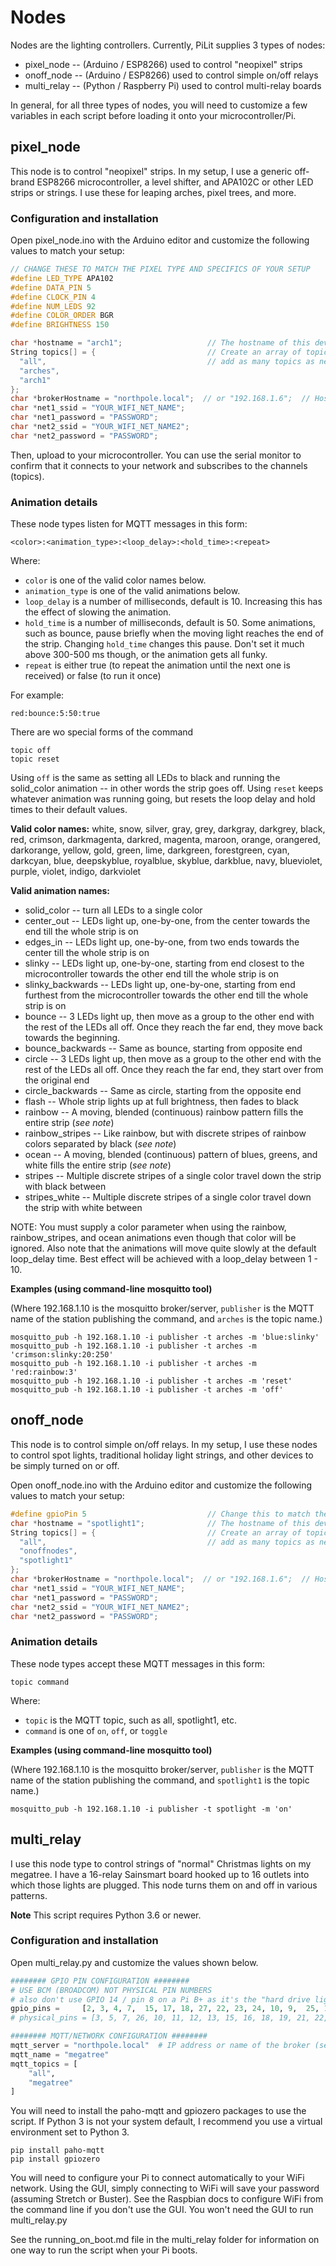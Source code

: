 # Nodes

Nodes are the lighting controllers. Currently, PiLit supplies 3 types of nodes:

* pixel_node -- (Arduino / ESP8266) used to control "neopixel" strips
* onoff_node -- (Arduino / ESP8266) used to control simple on/off relays
* multi_relay -- (Python / Raspberry Pi) used to control multi-relay boards

In general, for all three types of nodes, you will need to customize a few variables in each script before loading it onto your microcontroller/Pi.


## pixel_node

This node is to control "neopixel" strips. In my setup, I use a generic off-brand ESP8266 microcontroller, a level shifter, and APA102C or other LED strips or strings. I use these for leaping arches, pixel trees, and more.

### Configuration and installation

Open pixel_node.ino with the Arduino editor and customize the following values to match your setup:

```c++
// CHANGE THESE TO MATCH THE PIXEL TYPE AND SPECIFICS OF YOUR SETUP
#define LED_TYPE APA102
#define DATA_PIN 5
#define CLOCK_PIN 4
#define NUM_LEDS 92
#define COLOR_ORDER BGR
#define BRIGHTNESS 150

char *hostname = "arch1";                   // The hostname of this device -- eg. thishost.local
String topics[] = {                         // Create an array of topics to subscribe to
  "all",                                    // add as many topics as necessary
  "arches",
  "arch1"
};
char *brokerHostname = "northpole.local";  // or "192.168.1.6";  // Hostname/IP address of the MQTT broker
char *net1_ssid = "YOUR_WIFI_NET_NAME";
char *net1_password = "PASSWORD";
char *net2_ssid = "YOUR_WIFI_NET_NAME2";
char *net2_password = "PASSWORD";
```

Then, upload to your microcontroller. You can use the serial monitor to confirm that it connects to your network and subscribes to the channels (topics).

### Animation details

These node types listen for MQTT messages in this form:

```
<color>:<animation_type>:<loop_delay>:<hold_time>:<repeat>
```

Where:

* `color` is one of the valid color names below.
* `animation_type` is one of the valid animations below.
* `loop_delay` is a number of milliseconds, default is 10. Increasing this has the effect of slowing the animation.
* `hold_time` is a number of milliseconds, default is 50. Some animations, such as bounce, pause briefly when the moving light reaches the end of the strip. Changing `hold_time` changes this pause. Don't set it much above 300-500 ms though, or the animation gets all funky.
* `repeat` is either true (to repeat the animation until the next one is received) or false (to run it once)

For example:

```
red:bounce:5:50:true 
```

There are wo special forms of the command

```
topic off
topic reset
```

 Using `off` is the same as setting all LEDs to black and running the solid_color animation -- in other words the strip goes off. Using `reset` keeps whatever animation was running going, but resets the loop delay and hold times to their default values.

**Valid color names:** white, snow, silver, gray, grey, darkgray, darkgrey, black, red, crimson, darkmagenta, darkred, magenta, maroon, orange, orangered, darkorange, yellow, gold, green, lime, darkgreen, forestgreen, cyan, darkcyan, blue, deepskyblue, royalblue, skyblue, darkblue, navy, blueviolet, purple, violet, indigo, darkviolet

**Valid animation names:** 

* solid_color -- turn all LEDs to a single color
* center_out -- LEDs light up, one-by-one, from the center towards the end till the whole strip is on
* edges_in -- LEDs light up, one-by-one, from two ends towards the center till the whole strip is on
* slinky -- LEDs light up, one-by-one, starting from end closest to the microcontroller towards the other end till the whole strip is on
* slinky_backwards -- LEDs light up, one-by-one, starting from end furthest from the microcontroller towards the other end till the whole strip is on
* bounce -- 3 LEDs light up, then move as a group to the other end with the rest of the LEDs all off. Once they reach the far end, they move back towards the beginning.
* bounce_backwards -- Same as bounce, starting from opposite end
* circle -- 3 LEDs light up, then move as a group to the other end with the rest of the LEDs all off. Once they reach the far end, they start over from the original end
* circle_backwards -- Same as circle, starting from the opposite end
* flash -- Whole strip lights up at full brightness, then fades to black
* rainbow -- A moving, blended (continuous) rainbow pattern fills the entire strip (*see note*)
* rainbow_stripes -- Like rainbow, but with discrete stripes of rainbow colors separated by black (*see note*)
* ocean -- A moving, blended (continuous) pattern of blues, greens, and white fills the entire strip (*see note*)
* stripes -- Multiple discrete stripes of a single color travel down the strip with black between
* stripes_white -- Multiple discrete stripes of a single color travel down the strip with white between

NOTE: You must supply a color parameter when using the rainbow, rainbow_stripes, and ocean animations even though that color will be ignored. Also note that the animations will move quite slowly at the default loop_delay time. Best effect will be achieved with a loop_delay between 1 - 10.

**Examples (using command-line mosquitto tool)**

(Where 192.168.1.10 is the mosquitto broker/server, `publisher` is the MQTT name of the station publishing the command, and `arches` is the topic name.)

```
mosquitto_pub -h 192.168.1.10 -i publisher -t arches -m 'blue:slinky'
mosquitto_pub -h 192.168.1.10 -i publisher -t arches -m 'crimson:slinky:20:250'
mosquitto_pub -h 192.168.1.10 -i publisher -t arches -m 'red:rainbow:3'
mosquitto_pub -h 192.168.1.10 -i publisher -t arches -m 'reset'
mosquitto_pub -h 192.168.1.10 -i publisher -t arches -m 'off'

```

## onoff_node

This node is to control simple on/off relays. In my setup, I use these nodes to control spot lights, traditional holiday light strings, and other devices to be simply turned on or off.

Open onoff_node.ino with the Arduino editor and customize the following values to match your setup:

```c++
#define gpioPin 5                           // Change this to match the GPIO pin you're using
char *hostname = "spotlight1";              // The hostname of this device -- eg. thishost.local
String topics[] = {                         // Create an array of topics to subscribe to
  "all",                                    // add as many topics as necessary
  "onoffnodes",
  "spotlight1"
};
char *brokerHostname = "northpole.local";  // or "192.168.1.6";  // Hostname/IP address of the MQTT broker
char *net1_ssid = "YOUR_WIFI_NET_NAME";
char *net1_password = "PASSWORD";
char *net2_ssid = "YOUR_WIFI_NET_NAME2";
char *net2_password = "PASSWORD";
```

### Animation details

These node types accept these MQTT messages in this form:

```
topic command
```

Where:

* `topic` is the MQTT topic, such as all, spotlight1, etc.
* `command` is one of `on`, `off`, or `toggle`

**Examples (using command-line mosquitto tool)**

(Where 192.168.1.10 is the mosquitto broker/server, `publisher` is the MQTT name of the station publishing the command, and `spotlight1` is the topic name.)

```
mosquitto_pub -h 192.168.1.10 -i publisher -t spotlight -m 'on'
```

## multi_relay

I use this node type to control strings of "normal" Christmas lights on my megatree. I have a 16-relay Sainsmart board hooked up to 16 outlets into which those lights are plugged. This node turns them on and off in various patterns.

**Note** This script requires Python 3.6 or newer.

### Configuration and installation

Open multi_relay.py and customize the values shown below.

```python
######## GPIO PIN CONFIGURATION ########
# USE BCM (BROADCOM) NOT PHYSICAL PIN NUMBERS
# also don't use GPIO 14 / pin 8 on a Pi B+ as it's the "hard drive light" pin
gpio_pins =     [2, 3, 4, 7,  15, 17, 18, 27, 22, 23, 24, 10, 9,  25, 11, 8]
# physical_pins = [3, 5, 7, 26, 10, 11, 12, 13, 15, 16, 18, 19, 21, 22, 23, 24]

######## MQTT/NETWORK CONFIGURATION ########
mqtt_server = "northpole.local"  # IP address or name of the broker (server)
mqtt_name = "megatree"
mqtt_topics = [
    "all",
    "megatree"
]
```

You will need to install the paho-mqtt and gpiozero packages to use the script. If Python 3 is not your system default, I recommend you use a virtual environment set to Python 3.

```
pip install paho-mqtt
pip install gpiozero
```

You will need to configure your Pi to connect automatically to your WiFi network. Using the GUI, simply connecting to WiFi will save your password (assuming Stretch or Buster). See the Raspbian docs to configure WiFi from the command line if you don't use the GUI. You won't need the GUI to run multi_relay.py

See the running_on_boot.md file in the multi_relay folder for information on one way to run the script when your Pi boots.
